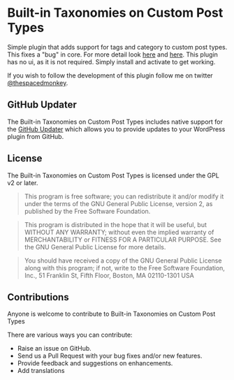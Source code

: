 # Built-in Taxonomies on Custom Post Types 

Simple plugin that adds support for tags and category to custom post types. This fixes a "bug" in core. For more detail look [here](https://core.trac.wordpress.org/ticket/14589) and [here](https://core.trac.wordpress.org/ticket/19471). This plugin has no ui, as it is not required. Simply install and activate to get working.

If you wish to follow the development of this plugin follow me on twitter [@thespacedmonkey](https://twitter.com/thespacedmonkey).

## GitHub Updater

The Built-in Taxonomies on Custom Post Types includes native support for the [GitHub Updater](https://github.com/afragen/github-updater) which allows you to provide updates to your WordPress plugin from GitHub.

## License

The Built-in Taxonomies on Custom Post Types is licensed under the GPL v2 or later.

> This program is free software; you can redistribute it and/or modify
it under the terms of the GNU General Public License, version 2, as
published by the Free Software Foundation.

> This program is distributed in the hope that it will be useful,
but WITHOUT ANY WARRANTY; without even the implied warranty of
MERCHANTABILITY or FITNESS FOR A PARTICULAR PURPOSE.  See the
GNU General Public License for more details.

> You should have received a copy of the GNU General Public License
along with this program; if not, write to the Free Software
Foundation, Inc., 51 Franklin St, Fifth Floor, Boston, MA  02110-1301  USA


## Contributions

Anyone is welcome to contribute to Built-in Taxonomies on Custom Post Types

There are various ways you can contribute:

* Raise an issue on GitHub.
* Send us a Pull Request with your bug fixes and/or new features.
* Provide feedback and suggestions on enhancements.
* Add translations